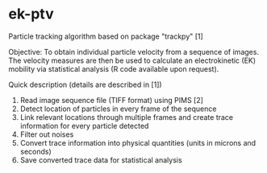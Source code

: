 # ek-ptv
Particle tracking algorithm based on package "trackpy" [1]

Objective: To obtain individual particle velocity from a sequence of images. The velocity measures are then be used to calculate an electrokinetic (EK) mobility via statistical analysis (R code available upon request).

Quick description (details are described in [1])
1) Read image sequence file (TIFF format) using PIMS [2]
2) Detect location of particles in every frame of the sequence
3) Link relevant locations through multiple frames and create trace information for every particle detected
4) Filter out noises
5) Convert trace information into physical quantities (units in microns and seconds)
6) Save converted trace data for statistical analysis
